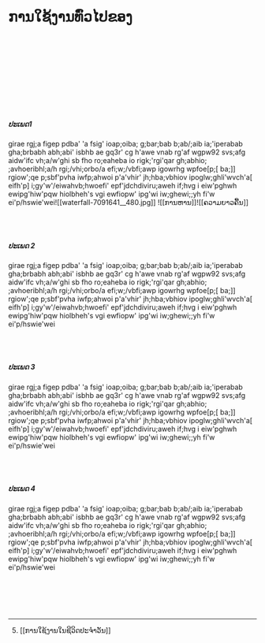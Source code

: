 </br></br></br></br></br></br></br>
# ການໃຊ້ງານທົ່ວໄປຂອງ
</br></br></br></br></br></br></br></br></br>
##### ປະເພດ1
girae rgj;a figep pdba' 'a fsig' ioap;oiba; g;bar;bab b;ab/;aib ia;'iperabab gha;brbabh abh;abi' isbhb ae gq3r' cg h'awe vnab rg'af wgpw92 svs;afg aidw'ifc vh;a/w'ghi sb fho   ro;eaheba io  rigk;'rgi'qar gh;abhio; ;avhoeribhl;a/h rgi;/vhi;orbo/a efi;w;/vbfi;awp  igowrhg wpfoe[p;[ ba;]] rgiow';qe p;sbf'pvha iwfp;ahwoi   p'a'vhir' jh;hba;vbhiov  ipoglw;ghli'wvch'a[ eifh'p]  i;gy'w'/eiwahvb;hwoefi' epf'jdchdiviru;aweh if;hvg i  eiw'pghwh ewipg'hiw'pqw hiolbheh's vgi ewfiopw'  ipg'wi iw;ghewi;;yh fi'w ei'p/hswie'wei![[waterfall-7091641__480.jpg]]
![[ການຫານ]]![[ຄວາມຍາວຄື້ນ]]
</br></br></br></br>
##### ປະເພດ 2
girae rgj;a figep pdba' 'a fsig' ioap;oiba; g;bar;bab b;ab/;aib ia;'iperabab gha;brbabh abh;abi' isbhb ae gq3r' cg h'awe vnab rg'af wgpw92 svs;afg aidw'ifc vh;a/w'ghi sb fho   ro;eaheba io  rigk;'rgi'qar gh;abhio; ;avhoeribhl;a/h rgi;/vhi;orbo/a efi;w;/vbfi;awp  igowrhg wpfoe[p;[ ba;]] rgiow';qe p;sbf'pvha iwfp;ahwoi   p'a'vhir' jh;hba;vbhiov  ipoglw;ghli'wvch'a[ eifh'p]  i;gy'w'/eiwahvb;hwoefi' epf'jdchdiviru;aweh if;hvg i  eiw'pghwh ewipg'hiw'pqw hiolbheh's vgi ewfiopw'  ipg'wi iw;ghewi;;yh fi'w ei'p/hswie'wei
</br></br></br></br>
##### ປະເພດ 3
girae rgj;a figep pdba' 'a fsig' ioap;oiba; g;bar;bab b;ab/;aib ia;'iperabab gha;brbabh abh;abi' isbhb ae gq3r' cg h'awe vnab rg'af wgpw92 svs;afg aidw'ifc vh;a/w'ghi sb fho   ro;eaheba io  rigk;'rgi'qar gh;abhio; ;avhoeribhl;a/h rgi;/vhi;orbo/a efi;w;/vbfi;awp  igowrhg wpfoe[p;[ ba;]] rgiow';qe p;sbf'pvha iwfp;ahwoi   p'a'vhir' jh;hba;vbhiov  ipoglw;ghli'wvch'a[ eifh'p]  i;gy'w'/eiwahvb;hwoefi' epf'jdchdiviru;aweh if;hvg i  eiw'pghwh ewipg'hiw'pqw hiolbheh's vgi ewfiopw'  ipg'wi iw;ghewi;;yh fi'w ei'p/hswie'wei
</br></br></br></br>
##### ປະເພດ 4
girae rgj;a figep pdba' 'a fsig' ioap;oiba; g;bar;bab b;ab/;aib ia;'iperabab gha;brbabh abh;abi' isbhb ae gq3r' cg h'awe vnab rg'af wgpw92 svs;afg aidw'ifc vh;a/w'ghi sb fho   ro;eaheba io  rigk;'rgi'qar gh;abhio; ;avhoeribhl;a/h rgi;/vhi;orbo/a efi;w;/vbfi;awp  igowrhg wpfoe[p;[ ba;]] rgiow';qe p;sbf'pvha iwfp;ahwoi   p'a'vhir' jh;hba;vbhiov  ipoglw;ghli'wvch'a[ eifh'p]  i;gy'w'/eiwahvb;hwoefi' epf'jdchdiviru;aweh if;hvg i  eiw'pghwh ewipg'hiw'pqw hiolbheh's vgi ewfiopw'  ipg'wi iw;ghewi;;yh fi'w ei'p/hswie'wei

</br></br></br></br>

---
5. [[ການໃຊ້ງານໃນຊີວິດປະຈຳວັນ]]